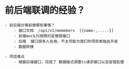 # 前后端联调的经验？
    - 前后端分离前做哪些事情？
        - 接口文档  /api/v1/memebers  [{name:,.....}]    
        - 前端mockJS按照约定做假接口
        - 后端  接口很多人在用，不太可能为我们的项目单独去开发
        - 数据转换 

    - 项目难点
        - 根据后端接口，完成了 数据格式调整ts请求接口以及容错处理
